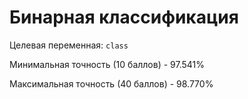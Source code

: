 # Бинарная классификация
Целевая переменная: `class`

Минимальная точность (10 баллов) - 97.541%

Максимальная точность (40 баллов) - 98.770%
        